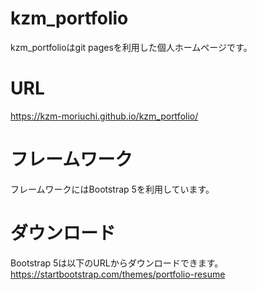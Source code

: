 # kzm_portfolio
kzm_portfolioはgit pagesを利用した個人ホームページです。

# URL
https://kzm-moriuchi.github.io/kzm_portfolio/

# フレームワーク
フレームワークにはBootstrap 5を利用しています。

# ダウンロード
Bootstrap 5は以下のURLからダウンロードできます。
https://startbootstrap.com/themes/portfolio-resume

#
